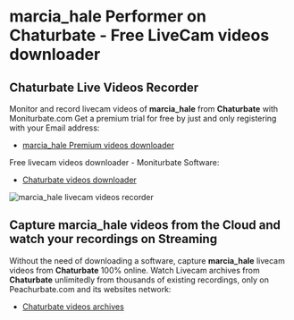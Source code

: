 # marcia_hale Performer on Chaturbate - Free LiveCam videos downloader

## Chaturbate Live Videos Recorder

Monitor and record livecam videos of **marcia_hale** from **Chaturbate** with Moniturbate.com
Get a premium trial for free by just and only registering with your Email address:
* [marcia_hale Premium videos downloader](https://moniturbate.com/request-demo-licence-key.html)

Free livecam videos downloader - Moniturbate Software:
* [Chaturbate videos downloader](https://moniturbate.com/moniturbate-download-software.html)

![marcia_hale livecam videos recorder](https://peachurnet.com/templates/moniturbate-software.png)


## Capture marcia_hale videos from the Cloud and watch your recordings on Streaming

Without the need of downloading a software, capture **marcia_hale** livecam videos from **Chaturbate** 100% online.
Watch Livecam archives from **Chaturbate** unlimitedly from thousands of existing recordings, only on Peachurbate.com and its websites network:
* [Chaturbate videos archives](https://peachurnet.com/)